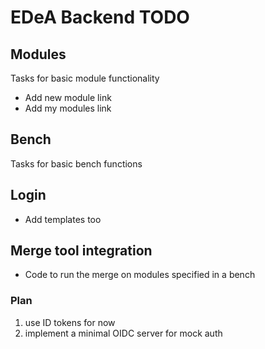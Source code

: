 # EDeA Backend TODO

## Modules

Tasks for basic module functionality

- Add new module link
- Add my modules link

## Bench

Tasks for basic bench functions

## Login

- Add templates too

## Merge tool integration

- Code to run the merge on modules specified in a bench

### Plan

1. use ID tokens for now
2. implement a minimal OIDC server for mock auth
